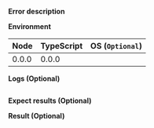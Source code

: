 **Error description**

**Environment**

| Node  | TypeScript | OS (`Optional`) |
| ----- | ---------- | --------------- |
| 0.0.0 | 0.0.0      |                 |

**Logs (Optional)**

```sh

```

**Expect results (Optional)**

**Result (Optional)**
